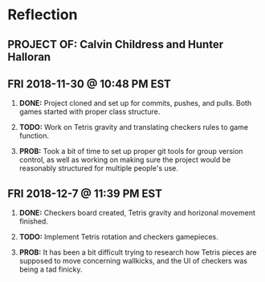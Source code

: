 # Reflection

## PROJECT OF: Calvin Childress and Hunter Halloran

## FRI 2018-11-30 @ 10:48 PM EST

1. **DONE:** Project cloned and set up for commits, pushes, and pulls. Both games started with
   proper class structure.

2. **TODO:** Work on Tetris gravity and translating checkers rules to game function.

3. **PROB:** Took a bit of time to set up proper git tools for group version control,
   as well as working on making sure the project would be reasonably structured for
   multiple people's use.

## FRI 2018-12-7 @ 11:39 PM EST

1. **DONE:** Checkers board created, Tetris gravity and horizonal movement finished.

2. **TODO:** Implement Tetris rotation and checkers gamepieces.

3. **PROB:** It has been a bit difficult trying to research how Tetris pieces are
   supposed to move concerning wallkicks, and the UI of checkers was being a tad
   finicky.